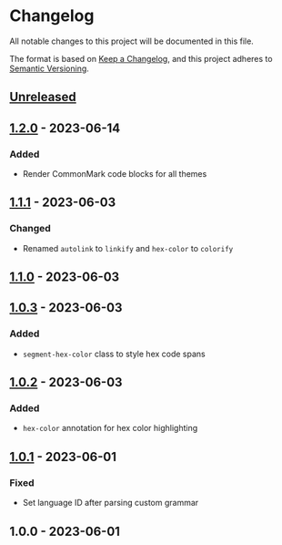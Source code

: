 # Changelog

All notable changes to this project will be documented in this file.

The format is based on [Keep a Changelog](https://keepachangelog.com/en/1.0.0/),
and this project adheres to [Semantic Versioning](https://semver.org/spec/v2.0.0.html).

<a name="unreleased"></a>
## [Unreleased]


<a name="1.2.0"></a>
## [1.2.0] - 2023-06-14
### Added
- Render CommonMark code blocks for all themes


<a name="1.1.1"></a>
## [1.1.1] - 2023-06-03
### Changed
- Renamed `autolink` to `linkify` and `hex-color` to `colorify`


<a name="1.1.0"></a>
## [1.1.0] - 2023-06-03

<a name="1.0.3"></a>
## [1.0.3] - 2023-06-03
### Added
- `segment-hex-color` class to style hex code spans


<a name="1.0.2"></a>
## [1.0.2] - 2023-06-03
### Added
- `hex-color` annotation for hex color highlighting


<a name="1.0.1"></a>
## [1.0.1] - 2023-06-01
### Fixed
- Set language ID after parsing custom grammar


<a name="1.0.0"></a>
## 1.0.0 - 2023-06-01

[Unreleased]: https://github.com/faustbrian/package_slug/compare/1.2.0...HEAD
[1.2.0]: https://github.com/faustbrian/package_slug/compare/1.1.1...1.2.0
[1.1.1]: https://github.com/faustbrian/package_slug/compare/1.1.0...1.1.1
[1.1.0]: https://github.com/faustbrian/package_slug/compare/1.0.3...1.1.0
[1.0.3]: https://github.com/faustbrian/package_slug/compare/1.0.2...1.0.3
[1.0.2]: https://github.com/faustbrian/package_slug/compare/1.0.1...1.0.2
[1.0.1]: https://github.com/faustbrian/package_slug/compare/1.0.0...1.0.1
